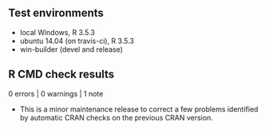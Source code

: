 ## Test environments
* local Windows, R 3.5.3
* ubuntu 14.04 (on travis-ci), R 3.5.3
* win-builder (devel and release)

## R CMD check results

0 errors | 0 warnings | 1 note

* This is a minor maintenance release to correct a few problems identified by automatic
CRAN checks on the previous CRAN version.

